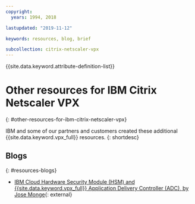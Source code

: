 ```yaml
---
copyright:
  years: 1994, 2018

lastupdated: "2019-11-12"

keywords: resources, blog, brief

subcollection: citrix-netscaler-vpx
---
```


{{site.data.keyword.attribute-definition-list}}

# Other resources for IBM Citrix Netscaler VPX
{: #other-resources-for-ibm-citrix-netscaler-vpx}

IBM and some of our partners and customers created these additional {{site.data.keyword.vpx_full}} resources.
{: shortdesc}

## Blogs
{: #resources-blogs}

* [IBM Cloud Hardware Security Module (HSM) and {{site.data.keyword.vpx_full}} Application Delivery Controller (ADC), by Jose Monge](https://www.ibm.com/blog/){: external}
